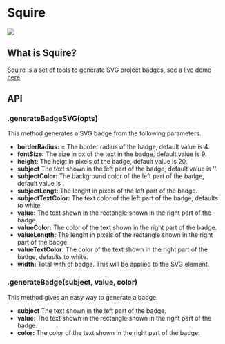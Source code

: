 # Squire
![](/examples/build-status.svg)

## What is Squire? 
Squire is a set of tools to generate SVG project badges, see a [live demo here](https://iagolast.github.io/squire-core/).

## API

### **.generateBadgeSVG(opts)**

This method generates a SVG badge from the following parameters.

- **borderRadius:** = The border radius of the badge, default value is 4.
- **fontSize:** The size in px of the text in the badge, default value is 9.
- **height:** The heigt in pixels of the badge, default value is 20.
- **subject** The text shown in the left part of the badge, default value is ''.
- **subjectColor:** The background color of the left part of the badge, default value is .
- **subjectLengt:** The lenght in pixels of the left part of the badge.
- **subjectTextColor:** The text color of the left part of the badge, defaults to white.
- **value:** The text shown in the rectangle shown in the right part of the badge.
- **valueColor:** The color of the text shown in the right part of the badge.
- **valueLength:** The lenght in pixels of the rectangle shown in the right part of the badge.
- **valueTextColor:** The color of the text shown in the right part of the badge, defaults to white.
- **width:** Total with of badge. This will be applied to the SVG element.


### **.generateBadge(subject, value, color)**

This method gives an easy way to generate a badge.

- **subject** The text shown in the left part of the badge.
- **value:** The text shown in the rectangle shown in the right part of the badge.
- **color:** The color of the text shown in the right part of the badge.
